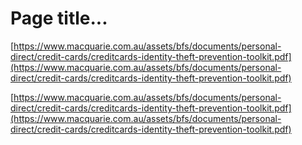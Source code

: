 # Page title...

[https://www.macquarie.com.au/assets/bfs/documents/personal-direct/credit-cards/creditcards-identity-theft-prevention-toolkit.pdf](https://www.macquarie.com.au/assets/bfs/documents/personal-direct/credit-cards/creditcards-identity-theft-prevention-toolkit.pdf)

[https://www.macquarie.com.au/assets/bfs/documents/personal-direct/credit-cards/creditcards-identity-theft-prevention-toolkit.pdf](https://www.macquarie.com.au/assets/bfs/documents/personal-direct/credit-cards/creditcards-identity-theft-prevention-toolkit.pdf)